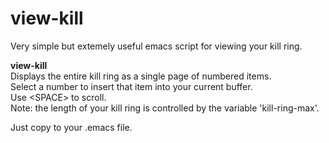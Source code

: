 # view-kill

Very simple but extemely useful emacs script for viewing your kill ring.

<b>view-kill</b> \
Displays the entire kill ring as a single page of numbered items. \
Select a number to insert that item into your current buffer. \
Use &lt;SPACE&gt; to scroll. \
Note: the length of your kill ring is controlled by the variable 'kill-ring-max'.

Just copy to your .emacs file.
